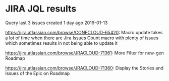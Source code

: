 # JIRA JQL results 
 Query last 3 issues created 1 day ago 2019-01-13
 
 https://jira.atlassian.com/browse/CONFCLOUD-65420: Macro update takes a lot of time when there are Jira Issues Count macro with plenty of issues which sometimes results in not being able to update it 
 
  https://jira.atlassian.com/browse/JRACLOUD-71361: More Filter for new-gen Roadmap 
 
  https://jira.atlassian.com/browse/JRACLOUD-71360: Display the Stories and Issues of the Epic on Roadmap  
 
 